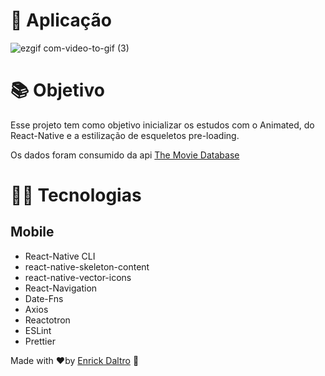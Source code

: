 # 🚀 Aplicação

![ezgif com-video-to-gif (3)](https://user-images.githubusercontent.com/49761746/79799412-cbdabb80-8330-11ea-920a-5223c97b68b6.gif)


# 📚 Objetivo

Esse projeto tem como objetivo inicializar os estudos com o Animated, do React-Native e a estilização de esqueletos pre-loading.

Os dados foram consumido da api [The Movie Database](https://developers.themoviedb.org/3/getting-started/introduction)

# 👨‍💻 Tecnologias

## Mobile

* React-Native CLI
* react-native-skeleton-content
* react-native-vector-icons
* React-Navigation
* Date-Fns
* Axios
* Reactotron
* ESLint
* Prettier

Made with ❤️by [Enrick Daltro](https://www.linkedin.com/in/enrickdaltro/) 🤙
